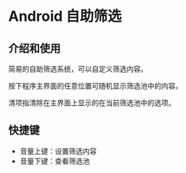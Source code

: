# Android 自助筛选

## 介绍和使用

简易的自助筛选系统，可以自定义筛选内容。

按下程序主界面的任意位置可随机显示筛选池中的内容。

清项指清除在主界面上显示的在当前筛选池中的选项。

## 快捷键

* <kbd>音量上键</kbd>：设置筛选内容
* <kbd>音量下键</kbd>：查看筛选池
